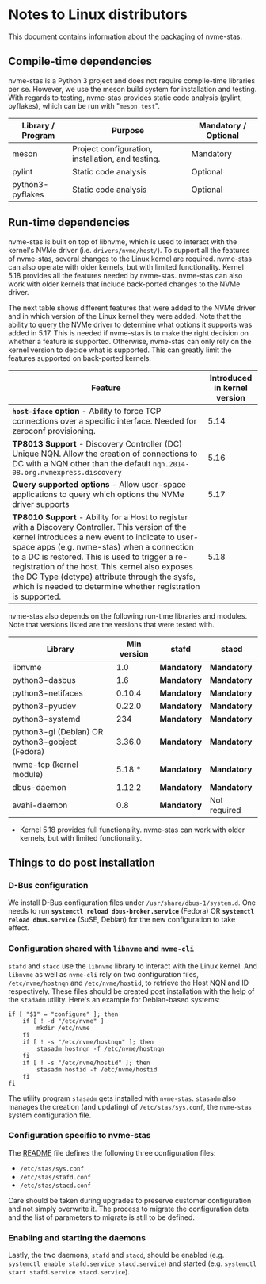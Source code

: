 # Notes to Linux distributors

This document contains information about the packaging of nvme-stas.

## Compile-time dependencies

nvme-stas is a Python 3 project and does not require compile-time libraries per se. However, we use the meson build system for installation and testing. With regards to testing, nvme-stas provides static code analysis (pylint, pyflakes), which can be run with "`meson test`".

| Library / Program | Purpose                                           | Mandatory / Optional |
| ----------------- | ------------------------------------------------- | -------------------- |
| meson             | Project configuration, installation, and testing. | Mandatory            |
| pylint            | Static code analysis                              | Optional             |
| python3-pyflakes  | Static code analysis                              | Optional             |

## Run-time dependencies

nvme-stas is built on top of libnvme, which is used to interact with the kernel's NVMe driver (i.e. `drivers/nvme/host/`). To support all the features of nvme-stas, several changes to the Linux kernel are required. nvme-stas can also operate with older kernels, but with limited functionality. Kernel 5.18 provides all the features needed by nvme-stas. nvme-stas can also work with older kernels that include back-ported changes to the NVMe driver.

The next table shows different features that were added to the NVMe driver and in which version of the Linux kernel they were added. Note that the ability to query the NVMe driver to determine what options it supports was added in 5.17. This is needed if nvme-stas is to make the right decision on whether a feature is supported. Otherwise, nvme-stas can only rely on the kernel version to decide what is supported. This can greatly limit the features supported on back-ported kernels.

| Feature                                                      | Introduced in kernel version |
| ------------------------------------------------------------ | ---------------------------- |
| **`host-iface` option** - Ability to force TCP connections over a specific interface. Needed for zeroconf provisioning. | 5.14                         |
| **TP8013 Support** - Discovery Controller (DC) Unique NQN. Allow the creation of connections to DC with a NQN other than the default `nqn.2014-08.org.nvmexpress.discovery` | 5.16                         |
| **Query supported options** - Allow user-space applications to query which options the NVMe driver supports | 5.17                         |
| **TP8010 Support** - Ability for a Host to register with a Discovery Controller. This version of the kernel introduces a new event to indicate to user-space apps (e.g. nvme-stas) when a connection to a DC is restored. This is used to trigger a re-registration of the host. This kernel also exposes the DC Type (dctype) attribute through the sysfs, which is needed to determine whether registration is supported. | 5.18                         |

nvme-stas also depends on the following run-time libraries and modules. Note that versions listed are the versions that were tested with. 

| Library                                         | Min version | stafd         | stacd         |
| ----------------------------------------------- | ----------- | ------------- | ------------- |
| libnvme                                         | 1.0         | **Mandatory** | **Mandatory** |
| python3-dasbus                                  | 1.6         | **Mandatory** | **Mandatory** |
| python3-netifaces                               | 0.10.4      | **Mandatory** | **Mandatory** |
| python3-pyudev                                  | 0.22.0      | **Mandatory** | **Mandatory** |
| python3-systemd                                 | 234         | **Mandatory** | **Mandatory** |
| python3-gi (Debian) OR python3-gobject (Fedora) | 3.36.0      | **Mandatory** | **Mandatory** |
| nvme-tcp (kernel module)                        | 5.18 *      | **Mandatory** | **Mandatory** |
| dbus-daemon                                     | 1.12.2      | **Mandatory** | **Mandatory** |
| avahi-daemon                                    | 0.8         | **Mandatory** | Not required  |

* Kernel 5.18 provides full functionality. nvme-stas can work with older kernels, but with limited functionality. 

## Things to do post installation

### D-Bus configuration

We install D-Bus configuration files under `/usr/share/dbus-1/system.d`. One needs to run **`systemctl reload dbus-broker.service`** (Fedora) OR **`systemctl reload dbus.service`** (SuSE, Debian) for the new configuration to take effect.

### Configuration shared with `libnvme` and `nvme-cli`

`stafd` and `stacd` use the `libnvme` library to interact with the Linux kernel. And `libnvme` as well as `nvme-cli` rely on two configuration files, `/etc/nvme/hostnqn` and `/etc/nvme/hostid`, to retrieve the Host NQN and ID respectively. These files should be created post installation with the help of the `stadadm` utility. Here's an example for Debian-based systems:

```
if [ "$1" = "configure" ]; then
    if [ ! -d "/etc/nvme" ]
        mkdir /etc/nvme
    fi
    if [ ! -s "/etc/nvme/hostnqn" ]; then
        stasadm hostnqn -f /etc/nvme/hostnqn
    fi
    if [ ! -s "/etc/nvme/hostid" ]; then
        stasadm hostid -f /etc/nvme/hostid
    fi
fi
```

The utility program `stasadm` gets installed with `nvme-stas`. `stasadm` also manages the creation (and updating) of `/etc/stas/sys.conf`, the `nvme-stas` system configuration file.

### Configuration specific to nvme-stas

The [README](./README.md) file defines the following three configuration files:

- `/etc/stas/sys.conf`
- `/etc/stas/stafd.conf`
- `/etc/stas/stacd.conf`

Care should be taken during upgrades to preserve customer configuration and not simply overwrite it.  The process to migrate the configuration data and the list of parameters to migrate is still to be defined.

### Enabling and starting the daemons

Lastly, the two daemons, `stafd` and `stacd`, should be enabled (e.g. `systemctl enable stafd.service stacd.service`) and started (e.g. `systemctl start stafd.service stacd.service`).

